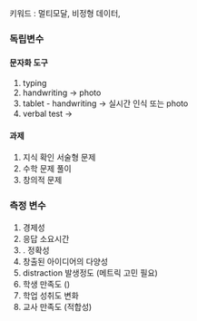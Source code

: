 키워드 : 멀티모달, 비정형 데이터, 
### 독립변수
#### 문자화 도구
1. typing
2. handwriting -> photo
3. tablet - handwriting -> 실시간 인식 또는 photo
4. verbal test -> 

#### 과제
1. 지식 확인 서술형 문제
2. 수학 문제 풀이
3. 창의적 문제

### 측정 변수
1. 경제성
2.  응답 소요시간
3. . 정확성
4. 창출된 아이디어의 다양성
5. distraction 발생정도 (메트릭 고민 필요)
6. 학생 만족도 ()
7. 학업 성취도 변화
8. 교사 만족도 (적합성)


